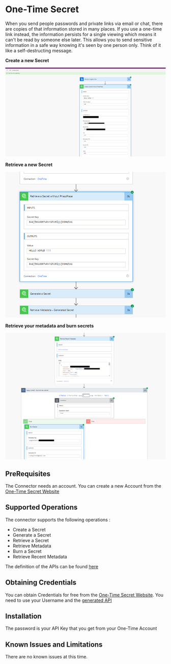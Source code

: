 
# One-Time Secret

When you send people passwords and private links via email or chat, there are copies of that information stored in many places. If you use a one-time link instead, the information persists for a single viewing which means it can't be read by someone else later. This allows you to send sensitive information in a safe way knowing it's seen by one person only. Think of it like a self-destructing message.

**Create a new Secret**

![Create a new Secret](https://github.com/alduzzen1985/One-Time-Secet-Connector/blob/main/Screenshots/1-CreateScreenshot.png?raw=true "Employee Data title")

**Retrieve a new Secret**

![Create a new Secret](https://github.com/alduzzen1985/One-Time-Secet-Connector/blob/main/Screenshots/2-RetrieveSecret.png?raw=true "Employee Data title")

**Retrieve your metadata and burn secrets**

![Create a new Secret](https://github.com/alduzzen1985/One-Time-Secet-Connector/blob/main/Screenshots/3-RetrieveAndBurn.png?raw=true "Employee Data title")

## PreRequisites

The Connector needs an account. You can create a new Account from the [One-Time Secret Website](https://onetimesecret.com/)
## Supported Operations

The connector supports the following operations :

- Create a Secret
- Generate a Secret
- Retrieve a Secret
- Retrieve Metadata
- Burn a Secret
- Retrieve Recent Metadata

The definition of the APIs can be found [here](https://onetimesecret.com/docs/api/secrets)
## Obtaining Credentials

You can obtain Credentials for free from the [One-Time Secret Website](https://onetimesecret.com/signup).
You need to use your Username and the [generated API](https://onetimesecret.com/account#apikey-tab)
## Installation

The password is your API Key that you get from your One-Time Account 

    
## Known Issues and Limitations

There are no known issues at this time.